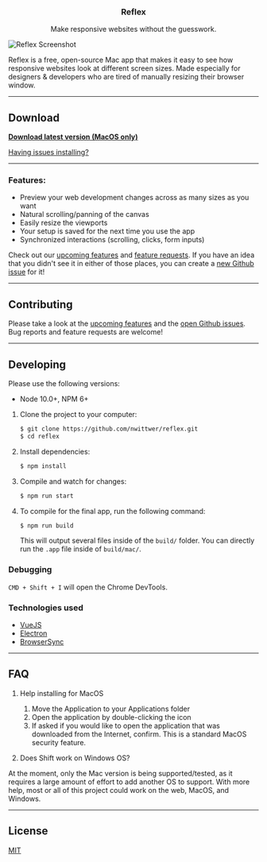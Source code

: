 <div >
    <h3 align="center">Reflex</h3>
    <p align="center">Make responsive websites without the guesswork.</p>
</div>

![Reflex Screenshot](screenshot.gif)

Reflex is a free, open-source Mac app that makes it easy to see how responsive websites look at different screen sizes. Made especially for designers & developers who are tired of manually resizing their browser window.

---

## Download

**[Download latest version (MacOS only)](https://github.com/nwittwer/Reflex/releases/latest)**

[Having issues installing?](#faq)

---

### Features:
- Preview your web development changes across as many sizes as you want
- Natural scrolling/panning of the canvas
- Easily resize the viewports
- Your setup is saved for the next time you use the app
- Synchronized interactions (scrolling, clicks, form inputs)

Check out our [upcoming features](../../projects) and [feature requests](../../issues&q=label%3Afeature-request). If you have an idea that you didn't see it in either of those places, you can create a [new Github issue](../../issues) for it!

---

## Contributing

Please take a look at the [upcoming features](../../projects) and the [open Github issues](../../issues). Bug reports and feature requests are welcome!

---

## Developing

Please use the following versions: 
- Node 10.0+, NPM 6+

1. Clone the project to your computer:
    ```sh
    $ git clone https://github.com/nwittwer/reflex.git
    $ cd reflex
    ```

2. Install dependencies:
    ```sh
    $ npm install
    ```

3. Compile and watch for changes:
    ```sh
    $ npm run start
    ```

4. To compile for the final app, run the following command: 
    
    ```sh
    $ npm run build
    ```

    This will output several files inside of the `build/` folder. You can directly run the `.app` file inside of `build/mac/`.

### Debugging

`CMD + Shift + I` will open the Chrome DevTools.

### Technologies used

- [VueJS](https://vuejs.org/)
- [Electron](https://electronjs.org/)
- [BrowserSync](https://www.browsersync.io/)

---

## FAQ

1. Help installing for MacOS
    1. Move the Application to your Applications folder
    2. Open the application by double-clicking the icon
    3. If asked if you would like to open the application that was downloaded from the Internet, confirm. This is a standard MacOS security feature.

2. Does Shift work on Windows OS?

At the moment, only the Mac version is being supported/tested, as it requires a large amount of effort to add another OS to support. With more help, most or all of this project could work on the web, MacOS, and Windows.

---

## License

[MIT](LICENSE)
